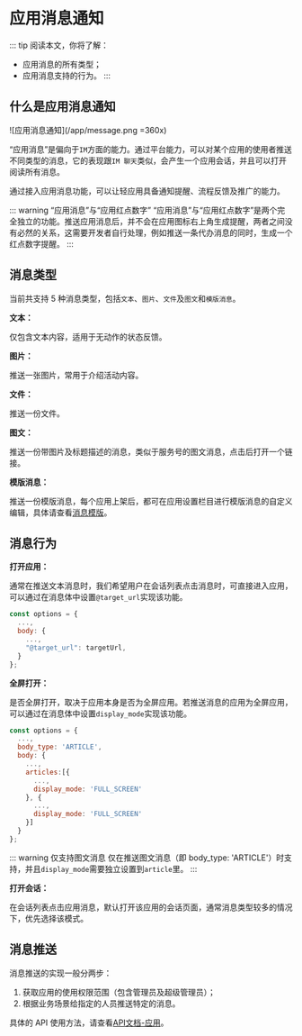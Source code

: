 # 应用消息通知

::: tip 阅读本文，你将了解：
* 应用消息的所有类型；
* 应用消息支持的行为。
:::


## 什么是应用消息通知

![应用消息通知](/app/message.png =360x)

“应用消息”是偏向于`IM`方面的能力。通过平台能力，可以对某个应用的使用者推送不同类型的消息，它的表现跟`IM 聊天`类似，会产生一个应用会话，并且可以打开阅读所有消息。 

通过接入应用消息功能，可以让轻应用具备通知提醒、流程反馈及推广的能力。

::: warning “应用消息”与“应用红点数字”
“应用消息”与“应用红点数字”是两个完全独立的功能。推送应用消息后，并不会在应用图标右上角生成提醒，两者之间没有必然的关系，这需要开发者自行处理，例如推送一条代办消息的同时，生成一个红点数字提醒。
:::

## 消息类型

当前共支持 5 种消息类型，包括`文本`、`图片`、`文件`及`图文`和`模版消息`。

**文本：**

仅包含文本内容，适用于无动作的状态反馈。

**图片：**

推送一张图片，常用于介绍活动内容。

**文件：**

推送一份文件。

**图文：**

推送一份带图片及标题描述的消息，类似于服务号的图文消息，点击后打开一个链接。

**模版消息：**

推送一份模版消息，每个应用上架后，都可在应用设置栏目进行模版消息的自定义编辑，具体请查看[消息模版](/light-app/create.html#消息模版)。

## 消息行为 

**打开应用：**

通常在推送文本消息时，我们希望用户在会话列表点击消息时，可直接进入应用，可以通过在消息体中设置`@target_url`实现该功能。

```js
const options = {
  ...,
  body: {
    ...,
    "@target_url": targetUrl,
  }
};
```

**全屏打开：**

是否全屏打开，取决于应用本身是否为全屏应用。若推送消息的应用为全屏应用，可以通过在消息体中设置`display_mode`实现该功能。

```js
const options = {
  ...,
  body_type: 'ARTICLE', 
  body: {
    ...,
    articles:[{
      ...,
      display_mode: 'FULL_SCREEN'
    }, { 
      ...,
      display_mode: 'FULL_SCREEN'
    }]
  }
};
```

::: warning 仅支持图文消息
仅在推送图文消息（即 body_type: 'ARTICLE'）时支持，并且`display_mode`需要独立设置到`article`里。
:::

**打开会话：**

在会话列表点击应用消息，默认打开该应用的会话页面，通常消息类型较多的情况下，优先选择该模式。

## 消息推送

消息推送的实现一般分两步：

1. 获取应用的使用权限范围（包含管理员及超级管理员）；
2. 根据业务场景给指定的人员推送特定的消息。

具体的 API 使用方法，请查看[API文档-应用](/api/app/mbox.md)。